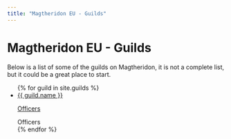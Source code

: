 ```yaml
---
title: "Magtheridon EU - Guilds"
---
```


# Magtheridon EU - Guilds

Below is a list of some of the guilds on Magtheridon, it is not a complete list, but it could be a great place to start.

<ul class="guilds">
{% for guild in site.guilds %}
<li class="guild">
  <a href="{{ guild.website }}" target="_blank">{{ guild.name }}</a>
  
  <a class="btn btn-primary pull-right" role="button" data-toggle="collapse" href="#{{ guild.id }}officers" aria-expanded="false" aria-controls="collapseExample">Officers
  </a>

<div class="collapse" id="{{ guild.id }}officers">
  <div class="well">
    Officers
  </div>
</div>
  
  
</li>
{% endfor %}
</ul>
